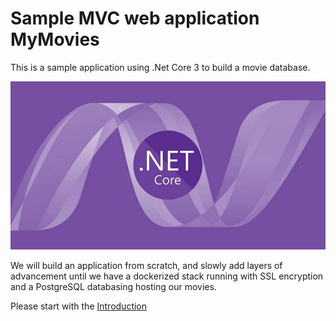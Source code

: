 # Sample MVC web application MyMovies

This is a sample application using .Net Core 3 to build a movie database.

![MVC](doc/Images/netcore.jpg)

We will build an application from scratch, and slowly add layers of advancement until we have a dockerized stack running with SSL encryption and a PostgreSQL databasing hosting our movies.

Please start with the [Introduction](doc/1_Introduction.md)